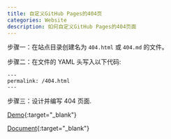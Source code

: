 ```yaml
---
title: 自定义GitHub Pages的404页
categories: Website
description: 如何自定义GitHub Pages的404页面
---
```


步骤一：在站点目录创建名为 `404.html` 或 `404.md` 的文件。

步骤二：在文件的 YAML 头写入以下代码:

```text
---
permalink: /404.html
---
```

步骤三：设计并编写 404 页面.

[Demo](https://github.com/lcr/lcr.github.io/blob/master/404.html){:target="_blank"}

[Document](https://help.github.com/articles/creating-a-custom-404-page-for-your-github-pages-site/){:target="_blank"}